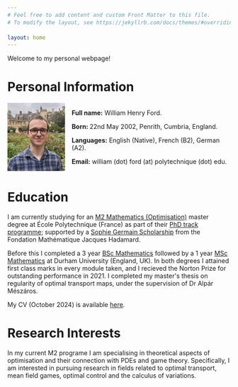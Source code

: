 ```yaml
---
# Feel free to add content and custom Front Matter to this file.
# To modify the layout, see https://jekyllrb.com/docs/themes/#overriding-theme-defaults

layout: home
---
```


Welcome to my personal webpage!

# Personal Information

<div class="profile-section" style="display: flex; align-items: flex-start;">
  <div class="profile-image">
    <img src="/assets/photo2024.jpg" alt="Profile Photo" style="width:130px; height:auto; margin-right: 20px;" />
  </div>
  <div class="profile-info">
    <p><strong>Full name:</strong> William Henry Ford.</p>
    <p><strong> Born: </strong> 22nd May 2002, Penrith, Cumbria, England.</p>
    <p><strong>Languages:</strong> English (Native), French (B2), German (A2).</p>
    <p><strong>Email:</strong> william (dot) ford (at) polytechnique (dot) edu.</p>
  </div>
</div>

# Education

I am currently studying for an [M2 Mathematics (Optimisation)](https://www.master-in-optimization.fr/) master degree at École Polytechnique (France) as part of their [PhD track programme](https://programmes.polytechnique.edu/en/phd-program); supported by a [Sophie Germain Scholarship](https://www.fondation-hadamard.fr/en/our-programs/transversal-programs/graduate-program/apply-for-a-sophie-germain-scholarship/) from the Fondation Mathématique Jacques Hadamard.

Before this I completed a 3 year [BSc Mathematics](https://www.durham.ac.uk/study/courses/mathematics-g100/) followed by a 1 year [MSc Mathematics](https://www.durham.ac.uk/study/courses/mathematical-sciences-g1k509/) at Durham University (England, UK). In both degrees I attained first class marks in every module taken, and I recieved the Norton Prize for outstanding performance in 2021. I completed my master's thesis on regularity of optimal transport maps, under the supervision of Dr Alpár Mészáros.

My CV (October 2024) is available [here](assets/Ford-CV-20th-Oct-2024.pdf).

# Research Interests

In my current M2 programe I am specialising in theoretical aspects of optimisation and their connection with PDEs and game theory. Specifically, I am interested in pursuing research in fields related to optimal transport, mean field games, optimal control and the calculus of variations.
